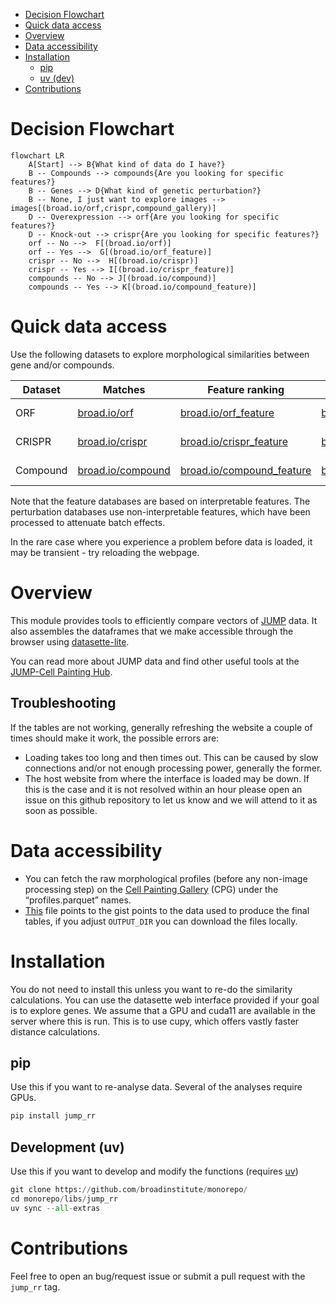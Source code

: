 - [Decision Flowchart](#Decision%20Flowchart)
- [Quick data access](#Quick%20data%20access)
- [Overview](#Overview)
- [Data accessibility](#Data%20accessibility)
- [Installation](#Installation)
  - [pip](#pip)
  - [uv (dev)](#uv%20%28dev%29)
- [Contributions](#Contributions)



<a id="Decision%20Flowchart"></a>

# Decision Flowchart

```mermaid
flowchart LR
    A[Start] --> B{What kind of data do I have?}
    B -- Compounds --> compounds{Are you looking for specific features?}
    B -- Genes --> D{What kind of genetic perturbation?}
    B -- None, I just want to explore images --> images[(broad.io/orf,crispr,compound_gallery)]
    D -- Overexpression --> orf{Are you looking for specific features?}
    D -- Knock-out --> crispr{Are you looking for specific features?}
    orf -- No -->  F[(broad.io/orf)]
    orf -- Yes -->  G[(broad.io/orf_feature)]
    crispr -- No -->  H[(broad.io/crispr)]
    crispr -- Yes --> I[(broad.io/crispr_feature)]
    compounds -- No --> J[(broad.io/compound)]
    compounds -- Yes --> K[(broad.io/compound_feature)]
```


<a id="Quick%20data%20access"></a>

# Quick data access

Use the following datasets to explore morphological similarities between gene and/or compounds.

| Dataset  | Matches                                        | Feature ranking                                             | Gallery                                                         | Description         |
|----------|------------------------------------------------|-------------------------------------------------------------|-----------------------------------------------------------------|---------------------|
| ORF      | [broad.io/orf](https://broad.io/orf)           | [broad.io/orf\_feature](https://broad.io/orf_feature)       | [broad.io/orf\_gallery](https://broad.io/orf_gallery)           | Gene overexpression |
| CRISPR   | [broad.io/crispr](https://broad.io/crispr)     | [broad.io/crispr\_feature](https://broad.io/crispr_feature) | [broad.io/crispr\_gallery](https://broad.io/crispr_gallery)     | Gene knock-out      |
| Compound | [broad.io/compound](https://broad.io/compound) | [broad.io/compound\_feature](https://broad.io/compound_feature)       | [broad.io/compound\_gallery](https://broad.io/compound_gallery) | Chemical compounds  |

Note that the feature databases are based on interpretable features. The perturbation databases use non-interpretable features, which have been processed to attenuate batch effects.

In the rare case where you experience a problem before data is loaded, it may be transient - try reloading the webpage. 

<a id="Overview"></a>

# Overview

This module provides tools to efficiently compare vectors of [JUMP](https://jump-cellpainting.broadinstitute.org/) data. It also assembles the dataframes that we make accessible through the browser using [datasette-lite](https://github.com/simonw/datasette-lite). 

You can read more about JUMP data and find other useful tools at the [JUMP-Cell Painting Hub](https://broad.io/jump).

## Troubleshooting

If the tables are not working, generally refreshing the website a couple of times should make it work, the possible errors are:
- Loading takes too long and then times out. This can be caused by slow connections and/or not enough processing power, generally the former.
- The host website from where the interface is loaded may be down. If this is the case and it is not resolved within an hour please open an issue on this github repository to let us know and we will attend to it as soon as possible.

<a id="Data%20accessibility"></a>

# Data accessibility

-   You can fetch the raw morphological profiles (before any non-image processing step) on the [Cell Painting Gallery](https://cellpainting-gallery.s3.amazonaws.com/index.html#cpg0016-jump-assembled/source_all/workspace/profiles) (CPG) under the &ldquo;profiles.parquet&rdquo; names.
-   [This](https://github.com/broadinstitute/monorepo/tree/452543be5f17a626a3964b8b90984a9502952a06/libs/jump_rr/tools/download_profiles.org) file points to the gist points to the data used to produce the final tables, if you adjust `OUTPUT_DIR` you can download the files locally.


<a id="Installation"></a>

# Installation

You do not need to install this unless you want to re-do the similarity calculations. You can use the datasette web interface provided if your goal is to explore genes. We assume that a GPU and cuda11 are available in the server where this is run. This is to use cupy, which offers vastly faster distance calculations.


<a id="pip"></a>

## pip

Use this if you want to re-analyse data. Several of the analyses require GPUs.

```python
pip install jump_rr
```


<a id="uv%20%28dev%29"></a>

## Development (uv)

Use this if you want to develop and modify the functions (requires [uv](https://docs.astral.sh/uv/))

```python
git clone https://github.com/broadinstitute/monorepo/
cd monorepo/libs/jump_rr
uv sync --all-extras
```


<a id="Contributions"></a>

# Contributions

Feel free to open an bug/request issue or submit a pull request with the `jump_rr` tag.
